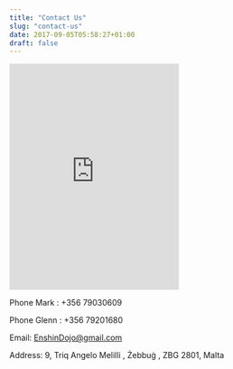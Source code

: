 ```yaml
---
title: "Contact Us"
slug: "contact-us"
date: 2017-09-05T05:58:27+01:00
draft: false
---
```

<iframe class="img-left" style="min-height: 400px; min-width:50%;" frameborder="0" scrolling="no" marginheight="0" marginwidth="0" src="https://maps.google.com/maps?f=q&amp;source=s_q&amp;hl=en&amp;geocode=&amp;q=35.873151,14.457317&amp;sll=37.0625,-95.677068&amp;sspn=41.275297,86.572266&amp;ie=UTF8&amp;ll=35.873151,14.457317&amp;spn=0.020691,0.042272&amp;t=h&amp;z=14&amp;output=embed"></iframe>
 
Phone Mark : +356 79030609

Phone Glenn : +356 79201680

Email: <a href="mailto:EnshinDojo@gmail.com">EnshinDojo@gmail.com</a>

Address: 9, Triq Angelo Melilli , Żebbuġ , ZBG 2801, Malta